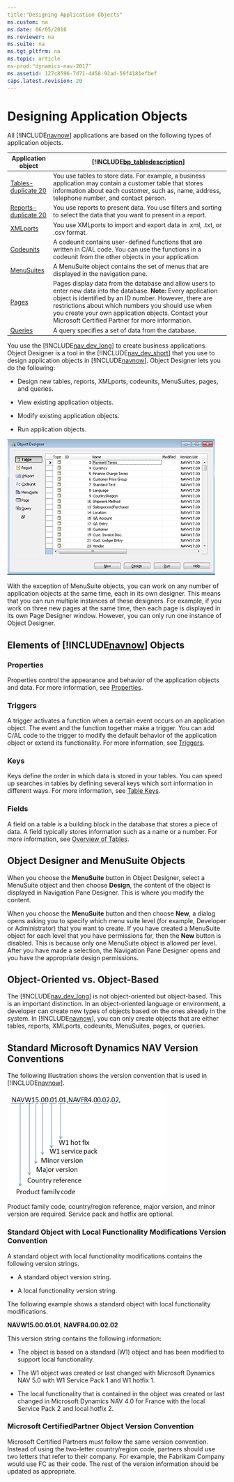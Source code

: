 ```yaml
---
title:"Designing Application Objects"
ms.custom: na
ms.date: 06/05/2016
ms.reviewer: na
ms.suite: na
ms.tgt_pltfrm: na
ms.topic: article
ms-prod:"dynamics-nav-2017"
ms.assetid: 127c8596-7d71-4458-92ad-59f4181efbef
caps.latest.revision: 20
---
```

# Designing Application Objects
All [!INCLUDE[navnow](includes/navnow_md.md)] applications are based on the following types of application objects.  
  
|Application object|[!INCLUDE[bp_tabledescription](includes/bp_tabledescription_md.md)]|  
|------------------------|---------------------------------------|  
|[Tables\-duplicate 20](Tables-duplicate-20.md)|You use tables to store data. For example, a business application may contain a customer table that stores information about each customer, such as, name, address, telephone number, and contact person.|  
|[Reports\-duplicate 20](Reports-duplicate-20.md)|You use reports to present data. You use filters and sorting to select the data that you want to present in a report.|  
|[XMLports](XMLports.md)|You use XMLports to import and export data in .xml, .txt, or .csv format.|  
|[Codeunits](Codeunits.md)|A codeunit contains user\-defined functions that are written in C\/AL code. You can use the functions in a codeunit from the other objects in your application.|  
|[MenuSuites](MenuSuites.md)|A MenuSuite object contains the set of menus that are displayed in the navigation pane.|  
|[Pages](Pages.md)|Pages display data from the database and allow users to enter new data into the database. **Note:**  Every application object is identified by an ID number. However, there are restrictions about which numbers you should use when you create your own application objects. Contact your Microsoft Certified Partner for more information.|  
|[Queries](Queries.md)|A query specifies a set of data from the database.|  
  
 You use the [!INCLUDE[nav_dev_long](includes/nav_dev_long_md.md)] to create business applications. Object Designer is a tool in the [!INCLUDE[nav_dev_short](includes/nav_dev_short_md.md)] that you use to design application objects in [!INCLUDE[navnow](includes/navnow_md.md)]. Object Designer lets you do the following:  
  
-   Design new tables, reports, XMLports, codeunits, MenuSuites, pages, and queries.  
  
-   View existing application objects.  
  
-   Modify existing application objects.  
  
-   Run application objects.  
  
 ![Microsoft Dynamics NAV Object Designer](media/NAV_ObjectDesigner.png "NAV\_ObjectDesigner")  
  
 With the exception of MenuSuite objects, you can work on any number of application objects at the same time, each in its own designer. This means that you can run multiple instances of these designers. For example, if you work on three new pages at the same time, then each page is displayed in its own Page Designer window. However, you can only run one instance of Object Designer.  
  
## Elements of [!INCLUDE[navnow](includes/navnow_md.md)] Objects  
  
### Properties  
 Properties control the appearance and behavior of the application objects and data. For more information, see [Properties](Properties.md).  
  
### Triggers  
 A trigger activates a function when a certain event occurs on an application object. The event and the function together make a trigger. You can add C\/AL code to the trigger to modify the default behavior of the application object or extend its functionality. For more information, see [Triggers](Triggers.md).  
  
### Keys  
 Keys define the order in which data is stored in your tables. You can speed up searches in tables by defining several keys which sort information in different ways. For more information, see [Table Keys](Table-Keys.md).  
  
### Fields  
 A field on a table is a building block in the database that stores a piece of data. A field typically stores information such as a name or a number. For more information, see [Overview of Tables](Overview-of-Tables.md).  
  
## Object Designer and MenuSuite Objects  
 When you choose the **MenuSuite** button in Object Designer, select a MenuSuite object and then choose **Design**, the content of the object is displayed in Navigation Pane Designer. This is where you modify the content.  
  
 When you choose the **MenuSuite** button and then choose **New**, a dialog opens asking you to specify which menu suite level \(for example, Developer or Administrator\) that you want to create. If you have created a MenuSuite object for each level that you have permissions for, then the **New** button is disabled. This is because only one MenuSuite object is allowed per level. After you have made a selection, the Navigation Pane Designer opens and you have the appropriate design permissions.  
  
## Object\-Oriented vs. Object\-Based  
 The [!INCLUDE[nav_dev_long](includes/nav_dev_long_md.md)] is not object\-oriented but object\-based. This is an important distinction. In an object\-oriented language or environment, a developer can create new types of objects based on the ones already in the system. In [!INCLUDE[navnow](includes/navnow_md.md)], you can only create objects that are either tables, reports, XMLports, codeunits, MenuSuites, pages, or queries.  
  
## Standard Microsoft Dynamics NAV Version Conventions  
 The following illustration shows the version convention that is used in [!INCLUDE[navnow](includes/navnow_md.md)].  
  
 ![NAV Versioning Convention](media/NAV_VersionConvention.png "NAV\_VersionConvention")  
  
 Product family code, country\/region reference, major version, and minor version are required. Service pack and hotfix are optional.  
  
### Standard Object with Local Functionality Modifications Version Convention  
 A standard object with local functionality modifications contains the following version strings.  
  
-   A standard object version string.  
  
-   A local functionality version string.  
  
 The following example shows a standard object with local functionality modifications.  
  
 **NAVW15.00.01.01**, **NAVFR4.00.02.02**  
  
 This version string contains the following information:  
  
-   The object is based on a standard \(W1\) object and has been modified to support local functionality.  
  
-   The W1 object was created or last changed with Microsoft Dynamics NAV 5.0 with W1 Service Pack 1 and W1 hotfix 1.  
  
-   The local functionality that is contained in the object was created or last changed in Microsoft Dynamics NAV 4.0 for France with the local Service Pack 2 and local hotfix 2.  
  
### Microsoft CertifiedPartner Object Version Convention  
 Microsoft Certified Partners must follow the same version convention. Instead of using the two\-letter country\/region code, partners should use two letters that refer to their company. For example, the Fabrikam Company would use FC as their code. The rest of the version information should be updated as appropriate.